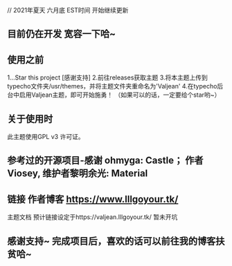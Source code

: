 // 2021年夏天 六月底 EST时间 开始继续更新


## 目前仍在开发 宽容一下哈~

## 使用之前
1...Star this project [感谢支持]
2.前往releases获取主题
3.将本主题上传到typecho文件夹/usr/themes，并将主题文件夹重命名为'Valjean'
4.在typecho后台中启用Valjean主题，即可开始施勇！
（如果可以的话，一定要给个star哟~） 

## 关于使用时 
此主题使用GPL v3 许可证。
## 参考过的开源项目-感谢 ohmyga: Castle； 作者Viosey, 维护者黎明余光: Material 
## 链接 作者博客 https://www.lllgoyour.tk/
主题文档 预计链接设定于https://valjean.lllgoyour.tk/ 暂未开坑

## 感谢支持~ 完成项目后，喜欢的话可以前往我的博客扶贫哈~
